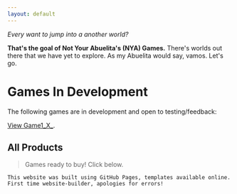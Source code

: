 ```yaml
---
layout: default
---
```


_Every want to jump into a another world?_

**That's the goal of Not Your Abuelita's (NYA) Games.** There's worlds out there that we have yet to explore. As my Abuelita would say, vamos. Let's go.



# Games In Development

The following games are in development and open to testing/feedback:

[View Game1_X_](./game01.html).

## All Products

> Games ready to buy! Click below.




```
This website was built using GitHub Pages, templates available online. First time website-builder, apologies for errors!
```


